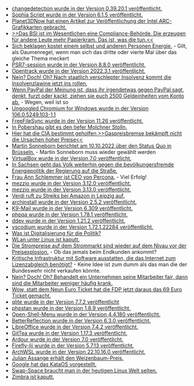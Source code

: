 * [changedetection wurde in der Version 0.39.20.1 veröffentlicht.](https://github.com/dgtlmoon/changedetection.io/releases/tag/0.39.20.1)
* [Sophia Script wurde in der Version 6.1.5 veröffentlicht.](https://github.com/farag2/Sophia-Script-for-Windows/releases/tag/6.1.5)
* [Planet3DNow hat einen Artikel zur Veröffentlichung der Intel ARC-Grafikkarten gebracht.](https://www.3dcenter.org/artikel/launch-analyse-intel-arc-a750-a770/launch-analyse-intel-arc-a750-a770-seite-3)
* [>>Das BSI ist im Wesentlichen eine Compliance-Behörde. Die erzeugen für andere Leute mehr Papierkram. Das ist, was die tun.<<](https://blog.fefe.de/?ts=9dbdddff)
* [Sich beklagen kostet einem selbst und anderen Personen Energie.](https://www.youtube.com/watch?v=Ah65G95w6q0) - Gilt, als Daumenregel, wenn man sich das dritte oder vierte Mal über das gleiche Thema meckert
* [PSR7-session wurde in der Version 8.8.0 veröffentlicht.](https://github.com/psr7-sessions/storageless/releases/tag/8.8.0)
* [Opentrack wurde in der Version 2022.3.1 veröffentlicht.](https://github.com/opentrack/opentrack/releases/tag/opentrack-2022.3.1)
* [Nein? Doch! Oh? Nach staatlich verschlepter Insolvenz kommt die Insolvenzlawine jetzt ins rollen.](https://blog.fefe.de/?ts=9dbafe3e)
* [Wenn PayPal der Meinung ist, dass ihr irgendetwas gegen PayPal sagt, denkt, furzt oder kackt, ziehen sie euch 2500 Geldeinheiten vom Konto ab.](https://blog.fefe.de/?ts=9dbafa52) - Wegen, weil ist so
* [Ungoogled Chromium for Windows wurde in der Version 106.0.5249.103-1.1](https://github.com/ungoogled-software/ungoogled-chromium-windows/releases/tag/106.0.5249.103-1.1)
* [FreeFileSync wurde in der Version 11.26 veröffentlicht.](https://github.com/hkneptune/FreeFileSync/releases/tag/v11.26)
* [In Pobershau gibt es den tiefer Molchner Stolln.](https://www.erzgebirge-explorer.de/sehenswuerdigkeiten/tiefer-molchner-stolln-in-pobershau.html)
* [Hier hat die CIA bestimmt geholfen >>Gaspreisbremse bekämpft nicht die Ursachen hoher Preise<<](https://www.sonnenseite.com/de/politik/gaskommission-endbericht-muss-ursachen-fuer-hohe-gaspreise-angehen/)
* [Martin Sonneborn berichtet am 10.10.2022 über den Status Quo in Brüsseln.](https://www.youtube.com/watch?v=Mpu_oJGalaw) - Martin Sonneborn muss wieder gewählt werden
* [VirtualBox wurde in der Version 7.0 veröffentlicht.](https://www.phoronix.com/news/VirtualBox-7.0-Released)
* [In Sachsen geht das Volk weiterhin gegen die bevölkungersfremde Energiepolitik der Regierung auf die Straße.](https://www.sachsen-fernsehen.de/tausende-menschen-demonstrieren-in-sachsen-gegen-die-energiepolitik-der-regierung-1120468/)
* [Frau Ann Schlemmer ist CEO von Percona.](https://www.percona.com/blog/i-am-taking-on-founder-role-ann-schlemmer-takes-over-as-percona-ceo/) - Viel Erfolg!
* [mezzio wurde in der Version 3.12.0 veröffentlicht.](https://github.com/mezzio/mezzio/releases/tag/3.12.0)
* [mezzio wurde in der Version 3.13.0 veröffentlicht.](https://github.com/mezzio/mezzio/releases/tag/3.13.0)
* [Verdi ruft zu Streiks bei Amazon in Leipzig auf.](https://www.sachsen-fernsehen.de/verdi-ruft-zu-streik-bei-amazon-in-leipzig-auf-1120717/)
* [archinstall wurde in der Version 2.5.2 veröffentlicht.](https://github.com/archlinux/archinstall/releases/tag/v2.5.2)
* [K9-Mail wurde in der Version 6.309 veröffentlicht.](https://github.com/thundernest/k-9/releases/tag/6.309)
* [phpqa wurde in der Version 1.78.1 veröffentlicht.](https://github.com/jakzal/phpqa/releases/tag/v1.78.1)
* [ddev wurde in der Version 1.21.2 veröffentlicht.](https://github.com/drud/ddev/releases/tag/v1.21.2)
* [vscodium wurde in der Version 1.72.1.22284 veröffentlicht.](https://github.com/VSCodium/vscodium/releases/tag/1.72.1.22284)
* [Was ist Digitalisierung für die Politik?](https://blog.fefe.de/?ts=9db7597f)
* [WLan unter Linux ist kaputt.](https://blog.fefe.de/?ts=9db74fa0)
* [Die Strompreise auf dem Strommarkt sind wieder auf dem Nivau vor der Preisexplosion.](https://blog.fefe.de/?ts=9db7b498) - Ob das jemals beim Endkunden ankommt?
* [Kritische Infrastruktur mit Software ausstatten, die das Internet zum Lizenzabgleich benötigt?](https://blog.fefe.de/?ts=9db83bae) - Keine Idee ist zum dumm als das man die der Bundeswehr nicht verkaufen könnte.
* [Nein? Doch! Oh? Behandelt ein Unternehmen seine Mitarbeiter fair, dann sind die Mitarbeiter weniger häufig krank.](https://blog.fefe.de/?ts=9db833ec)
* [Wow, statt dem Neun Euro Ticket hat die FDP jetzt daraus das 69 Euro Ticket gemacht.](https://blog.fefe.de/?ts=9db85a88)
* [qlite wurde in der Version 7.7.2 veröffentlicht](https://github.com/rqlite/rqlite/releases/tag/v7.7.2)
* [phpstan wurde in der Version 1.8.9 veröffentlicht.](https://github.com/phpstan/phpstan/releases/tag/1.8.9)
* [Open-Shell-Menu wurde in der Version 4.4.180 veröffentlicht.](https://github.com/Open-Shell/Open-Shell-Menu/releases/tag/v4.4.180)
* [BetterReflection wurde in der Version 6.3.0 veröffentlicht.](https://github.com/Roave/BetterReflection/releases/tag/6.3.0)
* [LibreOffice wurde in der Version 7.4.2 veröffentlicht.](https://www.planet3dnow.de/cms/66207-libreoffice-7-4-2-community/)
* [GitTea wurde in der Version 1.17.3 veröffentlicht.](https://github.com/go-gitea/gitea/releases/tag/v1.17.3)
* [Ardour wurde in der Version 7.0 veröffentlicht.](https://www.phoronix.com/news/Ardour-7.0)
* [Firefly-Iii wurde in der Version 5.7.13 veröffentlicht.](https://github.com/firefly-iii/firefly-iii/releases/tag/5.7.13)
* [ArchWSL wurde in der Version 22.10.16.0 veröffentlicht.](https://github.com/yuk7/ArchWSL/releases/tag/22.10.16.0)
* [Julian Assange erhält den Weizenbaum-Preis.](https://netzpolitik.org/2022/fiff-konferenz-weizenbaum-preis-fuer-julian-assange/)
* [Google hat das KataOS vorgestellt.](https://www.phoronix.com/news/Google-KataOS)
* [Swap-Space braucht man in der heutigen Linux Welt selten.](https://utcc.utoronto.ca/~cks/space/blog/sysadmin/OurServerSwapSpaceUsage)
* [Zimbra ist kaputt.](https://www.bleepingcomputer.com/news/security/almost-900-servers-hacked-using-zimbra-zero-day-flaw/)

